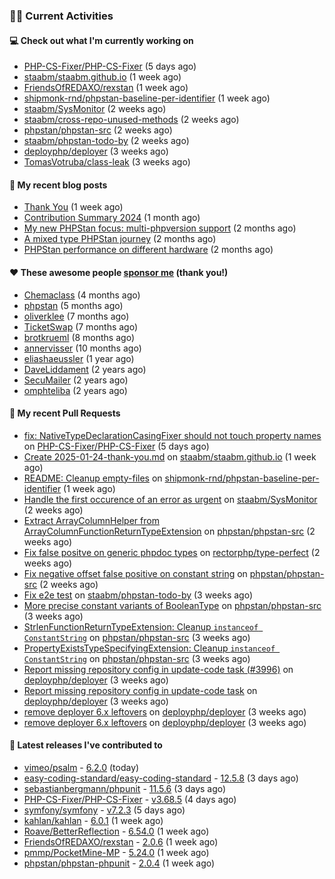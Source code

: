 ### 👨‍💻 Current Activities


#### 💻 Check out what I'm currently working on

- [PHP-CS-Fixer/PHP-CS-Fixer](https://github.com/PHP-CS-Fixer/PHP-CS-Fixer) (5 days ago)
- [staabm/staabm.github.io](https://github.com/staabm/staabm.github.io) (1 week ago)
- [FriendsOfREDAXO/rexstan](https://github.com/FriendsOfREDAXO/rexstan) (1 week ago)
- [shipmonk-rnd/phpstan-baseline-per-identifier](https://github.com/shipmonk-rnd/phpstan-baseline-per-identifier) (1 week ago)
- [staabm/SysMonitor](https://github.com/staabm/SysMonitor) (2 weeks ago)
- [staabm/cross-repo-unused-methods](https://github.com/staabm/cross-repo-unused-methods) (2 weeks ago)
- [phpstan/phpstan-src](https://github.com/phpstan/phpstan-src) (2 weeks ago)
- [staabm/phpstan-todo-by](https://github.com/staabm/phpstan-todo-by) (2 weeks ago)
- [deployphp/deployer](https://github.com/deployphp/deployer) (3 weeks ago)
- [TomasVotruba/class-leak](https://github.com/TomasVotruba/class-leak) (3 weeks ago)


#### 📜 My recent blog posts

- [Thank You](https://staabm.github.io/2025/01/24/thank-you.html) (1 week ago)
- [Contribution Summary 2024](https://staabm.github.io/2024/12/11/contribution-summary-2024.html) (1 month ago)
- [My new PHPStan focus: multi-phpversion support](https://staabm.github.io/2024/11/28/phpstan-php-version-in-scope.html) (2 months ago)
- [A mixed type PHPStan journey](https://staabm.github.io/2024/11/26/phpstan-mixed-types.html) (2 months ago)
- [PHPStan performance on different hardware](https://staabm.github.io/2024/11/17/phpstan-performance-on-different-hardware.html) (2 months ago)


#### ❤️ These awesome people [sponsor me](https://github.com/sponsors/staabm) (thank you!)

- [Chemaclass](https://github.com/Chemaclass) (4 months ago)
- [phpstan](https://github.com/phpstan) (5 months ago)
- [oliverklee](https://github.com/oliverklee) (7 months ago)
- [TicketSwap](https://github.com/TicketSwap) (7 months ago)
- [brotkrueml](https://github.com/brotkrueml) (8 months ago)
- [annervisser](https://github.com/annervisser) (10 months ago)
- [eliashaeussler](https://github.com/eliashaeussler) (1 year ago)
- [DaveLiddament](https://github.com/DaveLiddament) (2 years ago)
- [SecuMailer](https://github.com/SecuMailer) (2 years ago)
- [omphteliba](https://github.com/omphteliba) (2 years ago)


#### 🔨 My recent Pull Requests

- [fix: NativeTypeDeclarationCasingFixer should not touch property names](https://github.com/PHP-CS-Fixer/PHP-CS-Fixer/pull/8400) on [PHP-CS-Fixer/PHP-CS-Fixer](https://github.com/PHP-CS-Fixer/PHP-CS-Fixer) (5 days ago)
- [Create 2025-01-24-thank-you.md](https://github.com/staabm/staabm.github.io/pull/129) on [staabm/staabm.github.io](https://github.com/staabm/staabm.github.io) (1 week ago)
- [README: Cleanup empty-files](https://github.com/shipmonk-rnd/phpstan-baseline-per-identifier/pull/34) on [shipmonk-rnd/phpstan-baseline-per-identifier](https://github.com/shipmonk-rnd/phpstan-baseline-per-identifier) (1 week ago)
- [Handle the first occurence of an error as urgent](https://github.com/staabm/SysMonitor/pull/28) on [staabm/SysMonitor](https://github.com/staabm/SysMonitor) (2 weeks ago)
- [Extract ArrayColumnHelper from ArrayColumnFunctionReturnTypeExtension](https://github.com/phpstan/phpstan-src/pull/3785) on [phpstan/phpstan-src](https://github.com/phpstan/phpstan-src) (2 weeks ago)
- [Fix false positve on generic phpdoc types](https://github.com/rectorphp/type-perfect/pull/61) on [rectorphp/type-perfect](https://github.com/rectorphp/type-perfect) (2 weeks ago)
- [Fix negative offset false positive on constant string](https://github.com/phpstan/phpstan-src/pull/3784) on [phpstan/phpstan-src](https://github.com/phpstan/phpstan-src) (2 weeks ago)
- [Fix e2e test](https://github.com/staabm/phpstan-todo-by/pull/133) on [staabm/phpstan-todo-by](https://github.com/staabm/phpstan-todo-by) (3 weeks ago)
- [More precise constant variants of BooleanType](https://github.com/phpstan/phpstan-src/pull/3781) on [phpstan/phpstan-src](https://github.com/phpstan/phpstan-src) (3 weeks ago)
- [StrlenFunctionReturnTypeExtension: Cleanup `instanceof ConstantString`](https://github.com/phpstan/phpstan-src/pull/3780) on [phpstan/phpstan-src](https://github.com/phpstan/phpstan-src) (3 weeks ago)
- [PropertyExistsTypeSpecifyingExtension: Cleanup `instanceof ConstantString`](https://github.com/phpstan/phpstan-src/pull/3779) on [phpstan/phpstan-src](https://github.com/phpstan/phpstan-src) (3 weeks ago)
- [Report missing repository config in update-code task (#3996)](https://github.com/deployphp/deployer/pull/3997) on [deployphp/deployer](https://github.com/deployphp/deployer) (3 weeks ago)
- [Report missing repository config in update-code task](https://github.com/deployphp/deployer/pull/3996) on [deployphp/deployer](https://github.com/deployphp/deployer) (3 weeks ago)
- [remove deployer 6.x leftovers](https://github.com/deployphp/deployer/pull/3995) on [deployphp/deployer](https://github.com/deployphp/deployer) (3 weeks ago)
- [remove deployer 6.x leftovers](https://github.com/deployphp/deployer/pull/3994) on [deployphp/deployer](https://github.com/deployphp/deployer) (3 weeks ago)


#### 🔭 Latest releases I've contributed to

- [vimeo/psalm](https://github.com/vimeo/psalm) - [6.2.0](https://github.com/vimeo/psalm/releases/tag/6.2.0) (today)
- [easy-coding-standard/easy-coding-standard](https://github.com/easy-coding-standard/easy-coding-standard) - [12.5.8](https://github.com/easy-coding-standard/easy-coding-standard/releases/tag/12.5.8) (3 days ago)
- [sebastianbergmann/phpunit](https://github.com/sebastianbergmann/phpunit) - [11.5.6](https://github.com/sebastianbergmann/phpunit/releases/tag/11.5.6) (3 days ago)
- [PHP-CS-Fixer/PHP-CS-Fixer](https://github.com/PHP-CS-Fixer/PHP-CS-Fixer) - [v3.68.5](https://github.com/PHP-CS-Fixer/PHP-CS-Fixer/releases/tag/v3.68.5) (4 days ago)
- [symfony/symfony](https://github.com/symfony/symfony) - [v7.2.3](https://github.com/symfony/symfony/releases/tag/v7.2.3) (5 days ago)
- [kahlan/kahlan](https://github.com/kahlan/kahlan) - [6.0.1](https://github.com/kahlan/kahlan/releases/tag/6.0.1) (1 week ago)
- [Roave/BetterReflection](https://github.com/Roave/BetterReflection) - [6.54.0](https://github.com/Roave/BetterReflection/releases/tag/6.54.0) (1 week ago)
- [FriendsOfREDAXO/rexstan](https://github.com/FriendsOfREDAXO/rexstan) - [2.0.6](https://github.com/FriendsOfREDAXO/rexstan/releases/tag/2.0.6) (1 week ago)
- [pmmp/PocketMine-MP](https://github.com/pmmp/PocketMine-MP) - [5.24.0](https://github.com/pmmp/PocketMine-MP/releases/tag/5.24.0) (1 week ago)
- [phpstan/phpstan-phpunit](https://github.com/phpstan/phpstan-phpunit) - [2.0.4](https://github.com/phpstan/phpstan-phpunit/releases/tag/2.0.4) (1 week ago)
